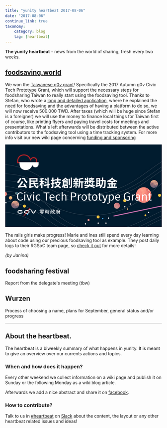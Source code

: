 ```yaml
---
title: "yunity heartbeat 2017-08-06"
date: "2017-08-06"
continue_link: true
taxonomy:
    category: blog
    tag: [heartbeat]
---
```


**The yunity heartbeat** - news from the world of sharing, fresh every two weeks.

## [foodsaving.world](https://foodsaving.world)

We won the [Taiwanese g0v grant](https://grants.g0v.tw/)!
Specifically the 2017 Autumn g0v Civic Tech Prototype Grant, which will support the necessary steps for foodsharing Taiwan to really start using the foodsaving tool. Thanks to Stefan, who wrote a [long and detailed application](https://goo.gl/DykQfV), where he explained the need for foodsaving and the advantages of having a platform to do so, we will now receive 500.000 TWD. After taxes (which will be huge since Stefan is a foreigner) we will use the money to finance local things for Taiwan first of course, like printing flyers and paying travel costs for meetings and presentations. What's left afterwards will be distributed between the active contributors to the foodsaving tool using a time tracking system.
For more info visit our new wiki page concerning [funding and sponsoring](https://yunity.atlassian.net/wiki/spaces/FSINT/pages/92879471/Funding+Sponsorships)

![](g0vcivictechprototypegrant.png)

The rails girls make progress!
Marie and Ines still spend every day learning about code using our precious foodsaving tool as example. They post daily logs to their RGSoC team page, so [check it out](https://teams.railsgirlssummerofcode.org/teams/632) for more details!

_(by Janina)_

## foodsharing festival

Report from the delegate's meeting
(tbw)

## Wurzen

Process of choosing a name, plans for September, general status and/or progress

---

## About the heartbeat.

The heartbeat is a biweekly summary of what happens in yunity. It is meant to give an overview over our currents actions and topics.

### When and how does it happen?

Every other weekend we collect information on a wiki page and publish it on Sunday or the following Monday as a wiki blog article.

Afterwards we add a nice abstract and share it on [facebook](https://www.facebook.com/yunity.org/).

### How to contribute?

Talk to us in [#heartbeat](https://yunity.slack.com/messages/heartbeat/) on [Slack](https://slackin.yunity.org) about the content, the layout or any other heartbeat related issues and ideas!
